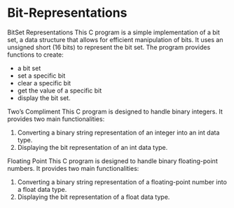 # Bit-Representations

BitSet Representations
This C program is a simple implementation of a bit set, a data structure that allows for efficient manipulation of bits. It uses an unsigned short (16 bits) to represent the bit set. 
The program provides functions to create:
- a bit set
- set a specific bit
- clear a specific bit
- get the value of a specific bit
- display the bit set.

Two’s Compliment
This C program is designed to handle binary integers. It provides two main functionalities:
1) Converting a binary string representation of an integer into an int data type.
2) Displaying the bit representation of an int data type.

Floating Point
This C program is designed to handle binary floating-point numbers. It provides two main functionalities:
1) Converting a binary string representation of a floating-point number into a float data type.
2) Displaying the bit representation of a float data type.
